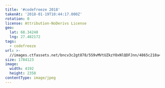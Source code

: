 ```yaml
---
title: '#codefreeze 2018'
takenAt: '2018-01-19T10:44:17.000Z'
rotation: 0
license: Attribution-NoDerivs License
geo:
  lat: 68.34248
  lng: 27.482172
tags:
  - codefreeze
url: >-
  //images.ctfassets.net/bncv3c2gt878/5S9vMVtUZkzYOxNlQDFJnn/4865c218a4eba4ac365872a7ae8b080d/codefreeze-2018_28023185669_o
size: 1784123
image:
  width: 4192
  height: 2358
contentType: image/jpeg
---
```


